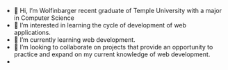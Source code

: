 - 👋 Hi, I’m Wolfinbarger recent graduate of Temple University with a major in Computer Science
- 👀 I’m interested in learning the cycle of development of web applications. 
- 🌱 I’m currently learning web development.
- 💞️ I’m looking to collaborate on projects that provide an opportunity to practice and expand on my current knowledge of web development.
- 

<!---
Wolfinbarger/Wolfinbarger is a ✨ special ✨ repository because its `README.md` (this file) appears on your GitHub profile.
You can click the Preview link to take a look at your changes.
--->
